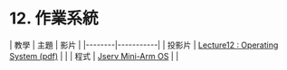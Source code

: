 # 12. 作業系統

| 教學 | 主題  | 影片  |
|--------|-----------|
| 投影片 | [Lecture12 : Operating System (pdf)](http://nand2tetris.org/lectures/PDF/lecture%2006%20assembler.pdf)  |  |
| 程式 | [Jserv Mini-Arm OS](https://github.com/embedded2015/mini-arm-os)  |  |
